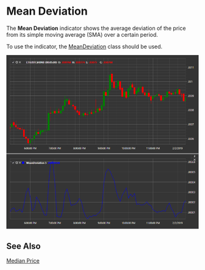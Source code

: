 # Mean Deviation

The **Mean Deviation** indicator shows the average deviation of the price from its simple moving average (SMA) over a certain period.

To use the indicator, the [MeanDeviation](xref:StockSharp.Algo.Indicators.MeanDeviation) class should be used.

![IndicatorMeanDeviation](../../../../images/indicatormeandeviation.png)

## See Also

[Median Price](median_price.md)
